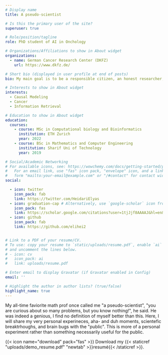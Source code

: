 ```yaml
---
# Display name
title: A pseudo-scientist

# Is this the primary user of the site?
superuser: true

# Role/position/tagline
role: PhD student of AI in Onchology

# Organizations/Affiliations to show in About widget
organizations:
  - name: German Cancer Research Center (DKFZ)
    url: https://www.dkfz.de/

# Short bio (displayed in user profile at end of posts)
bio: My main goal is to be a responsible citizen, an honest researcher, effective in understanding how cancer evolves spatially using computational tools.

# Interests to show in About widget
interests:
  - Causal Modeling
  - Cancer
  - Information Retrieval

# Education to show in About widget
education:
  courses:
    - course: MSc in Computational biology and Bioinformatics
      institution: ETH Zurich
      year: 2022
    - course: BSc in Mathematics and Computer Engineering
      institution: Sharif Uni of Technology
      year: 2019

# Social/Academic Networking
# For available icons, see: https://wowchemy.com/docs/getting-started/page-builder/#icons
#   For an email link, use "fas" icon pack, "envelope" icon, and a link in the
#   form "mailto:your-email@example.com" or "/#contact" for contact widget.
social:

  - icon: twitter
    icon_pack: fab
    link: https://twitter.com/HeidariElyas
  - icon: graduation-cap # Alternatively, use `google-scholar` icon from `ai` icon pack
    icon_pack: fas
    link: https://scholar.google.com/citations?user=1tjJjf8AAAAJ&hl=en&oi=sra
  - icon: github
    icon_pack: fab
    link: https://github.com/elihei2


# Link to a PDF of your resume/CV.
# To use: copy your resume to `static/uploads/resume.pdf`, enable `ai` icons in `params.toml`,
# and uncomment the lines below.
# - icon: cv
#   icon_pack: ai
#   link: uploads/resume.pdf

# Enter email to display Gravatar (if Gravatar enabled in Config)
email: ''

# Highlight the author in author lists? (true/false)
highlight_name: true
---
```


My all-time faviorite math prof once called me "a pseudo-scientist", "you are curious about so many problems, but you know nothing!", he said. He was indeed a genious, I find no definition of myself better than this. Here, I will share my very personal experineces, aha- and duh moments, scientefic breaktrhoughs, and brain bugs with the "public". This is more of a personal experiment rather than something necessarily useful for the public.

{{< icon name="download" pack="fas" >}} Download my {{< staticref "uploads/demo_resume.pdf" "newtab" >}}resumé{{< /staticref >}}.
